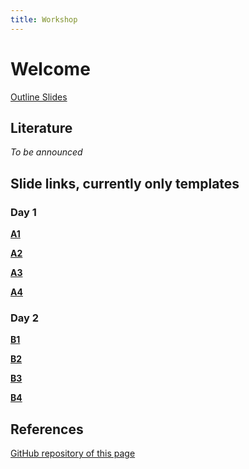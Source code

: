 ```yaml
---
title: Workshop
---
```


# Welcome 

[Outline Slides](/html/outline.html)

## Literature

*To be announced*

## Slide links, currently only templates

### Day 1

<a href="/html/a1.html" target="_blank"><b>A1</b></a>

<a href="/html/a2.html" target="_blank"><b>A2</b></a>

<a href="/html/a3.html" target="_blank"><b>A3</b></a>

<a href="/html/a4.html" target="_blank"><b>A4</b></a>

### Day 2

<a href="/html/b1.html" target="_blank"><b>B1</b></a>

<a href="/html/b2.html" target="_blank"><b>B2</b></a>

<a href="/html/b3.html" target="_blank"><b>B3</b></a>

<a href="/html/b4.html" target="_blank"><b>B4</b></a>

## References

[GitHub repository of this page](https://github.com/conradborchers/civis)


